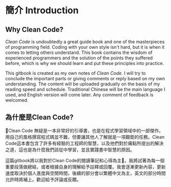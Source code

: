 # 簡介  Introduction

## Why Clean Code?

_Clean Code_ is undoubtedly a great guide book and one of the masterpieces of programming field. Coding with your own style isn't hard, but it is when it comes to letting others understand. This book contains the wisdom of experienced programmers and the solution of the points they suffered before, which is why we should learn and put these principles into practice.

This gitbook is created as my own notes of _Clean Code._ I will try to conclude the important parts or giving comments or reply based on my own understanding. The content will be uploaded gradually on the basis of my reading speed and schedule. Traditional Chinese will be the main language I used, and English version will come later. Any comment of feedback is welcomed.

## 為什麼是Clean Code?

Clean Code 無疑是一本非常好的引導書，也是在程式學習領域中的一部傑作。用自己的風格撰寫程式碼並不難，但要讓其他人了解就是一項艱鉅的任務。Clean Code這本書包含了許多有經驗的工程師的智慧，以及他們對於痛點所提出的解決之道，這也是為什麼我們該從中學習，並且實踐書中智慧的原因。

這篇gitbook將以我對於Clean Code的閱讀筆記和心得為主。我將試著為每一個重要段落做總結，或者根據自身的理解給予註釋或回覆。我會逐漸更新內容，更新速度取決於個人進度與空閒時間，後續的部分會以繁體中文為主，英文的部分時間允許時將補上。歡迎給予評論或反饋。



